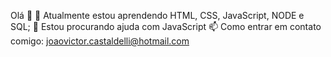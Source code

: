 Olá 👋
🌱 Atualmente estou aprendendo HTML, CSS, JavaScript, NODE e SQL;
🤔 Estou procurando ajuda com JavaScript
📫 Como entrar em contato comigo: joaovictor.castaldelli@hotmail.com
